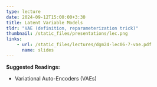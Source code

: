 ```yaml
---
type: lecture
date: 2024-09-12T15:00:00+3:30
title: Latent Variable Models 
tldr: "VAE (definition, reparameterization trick)"
thumbnail: /static_files/presentations/lec.png
links: 
    - url: /static_files/lectures/dgm24-lec06-7-vae.pdf
      name: slides
---
```

**Suggested Readings:**
- Variational Auto-Encoders (VAEs)